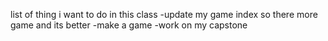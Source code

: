 

list of thing i want to do in this class
-update my game index so there more game and its better
-make a game
-work on my capstone



